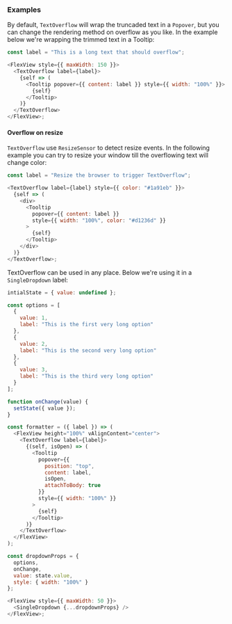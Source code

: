 ### Examples

By default, `TextOverflow` will wrap the truncaded text in a `Popover`, but you can change the rendering method on overflow as you like. In the example below we're wrapping the trimmed text in a Tooltip:

```js
const label = "This is a long text that should overflow";

<FlexView style={{ maxWidth: 150 }}>
  <TextOverflow label={label}>
    {self => (
      <Tooltip popover={{ content: label }} style={{ width: "100%" }}>
        {self}
      </Tooltip>
    )}
  </TextOverflow>
</FlexView>;
```

#### Overflow on resize

`TextOverflow` use `ResizeSensor` to detect resize events. In the following example you can try to resize your window till the overflowing text will change color:

```js
const label = "Resize the browser to trigger TextOverflow";

<TextOverflow label={label} style={{ color: "#1a91eb" }}>
  {self => (
    <div>
      <Tooltip
        popover={{ content: label }}
        style={{ width: "100%", color: "#d1236d" }}
      >
        {self}
      </Tooltip>
    </div>
  )}
</TextOverflow>;
```

TextOverflow can be used in any place. Below we're using it in a `SingleDropdown` label:

```js
intialState = { value: undefined };

const options = [
  {
    value: 1,
    label: "This is the first very long option"
  },
  {
    value: 2,
    label: "This is the second very long option"
  },
  {
    value: 3,
    label: "This is the third very long option"
  }
];

function onChange(value) {
  setState({ value });
}

const formatter = ({ label }) => (
  <FlexView height="100%" vAlignContent="center">
    <TextOverflow label={label}>
      {(self, isOpen) => (
        <Tooltip
          popover={{
            position: "top",
            content: label,
            isOpen,
            attachToBody: true
          }}
          style={{ width: "100%" }}
        >
          {self}
        </Tooltip>
      )}
    </TextOverflow>
  </FlexView>
);

const dropdownProps = {
  options,
  onChange,
  value: state.value,
  style: { width: "100%" }
};

<FlexView style={{ maxWidth: 50 }}>
  <SingleDropdown {...dropdownProps} />
</FlexView>;
```
